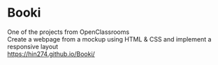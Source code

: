 # Booki
One of the projects from OpenClassrooms
<br>
Create a webpage from a mockup using HTML & CSS and implement a responsive layout
<br>
https://hin274.github.io/Booki/
